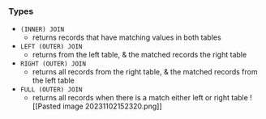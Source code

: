 ### Types
- `(INNER) JOIN`
	- returns records that have matching values in both tables
- `LEFT (OUTER) JOIN`
	- returns from the left table, & the matched records the right table
- `RIGHT (OUTER) JOIN`
	- returns all records from the right table, & the matched records from the left table
- `FULL (OUTER) JOIN`
	- returns all records when there is a match either left or right table
![[Pasted image 20231102152320.png]]

